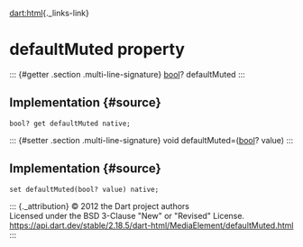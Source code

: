 [dart:html](../../dart-html/dart-html-library){._links-link}

defaultMuted property
=====================

::: {#getter .section .multi-line-signature}
[bool](../../dart-core/bool-class)? defaultMuted
:::

Implementation {#source}
--------------

``` {.language-dart data-language="dart"}
bool? get defaultMuted native;
```

::: {#setter .section .multi-line-signature}
void defaultMuted=([bool](../../dart-core/bool-class)? value)
:::

Implementation {#source}
--------------

``` {.language-dart data-language="dart"}
set defaultMuted(bool? value) native;
```

::: {._attribution}
© 2012 the Dart project authors\
Licensed under the BSD 3-Clause \"New\" or \"Revised\" License.\
<https://api.dart.dev/stable/2.18.5/dart-html/MediaElement/defaultMuted.html>
:::
